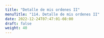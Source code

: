 ```yaml
---
title: "Detalle de mis ordenes II"
menuTitle: "114. Detalle de mis ordenes II"
date: 2022-12-24T07:47:01-08:00
draft: false
weight: 40
---
```

